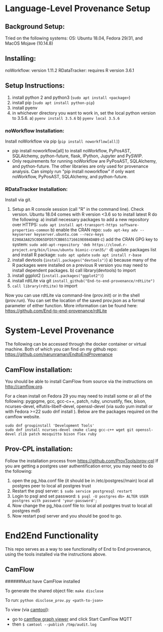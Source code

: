 # Language-Level Provenance Setup

## Background Setup:
Tried on the following systems:
OS: Ubuntu 18.04, Fedora 29/31, and MacOS Mojave (10.14.8) 

## Installing:
noWorkflow: version 1.11.2
RDataTracker: requires R version 3.6.1

## Setup Instructions:
1. install python 2 and python3 (```sudo apt install <package>```)
2. install pip  (```sudo apt install python-pip```)
3. install pyenv 
4. in whichever directory you want to work in, set the local python version to 3.5.6.
   a) ```pyenv install 3.5.6```
   b) ```pyenv local 3.5.6```



### noWorkflow Installation:

Install noWorkflow via pip (```pip install noworkflow[all]```)
   - pip install noworkflow[all] to install noWorkflow, PyPosAST, SQLAlchemy, 
      python-future, flask, IPython, Jupyter and PySWIP.
   - Only requirements for running noWorkflow are PyPosAST, SQLAlchemy, and python-future. 
      The other libraries are only used for provenance analysis. Can simply run 
      "pip install noworkflow" if only want noWorkflow, PyPosAST, SQLAlchemy, and python-future.


### RDataTracker Installation:
Install via git.
1. Setup an R console session (call "R" in the command line). Check version. 
   Ubuntu 18.04 comes with R version <3.6 so to install latest R do the following:
   a) install necessary packages to add a new repository over HTTPS:
       ```sudo apt install apt-transport-https software-properties-common```
   b) enable the CRAN repo:
       ```sudo apt-key adv --keyserver keyserver.ubuntu.com --recv-keys E298A3A825C0D65DFD57CBB651716619E084DAB9```
   c) add the CRAN GPG key to system:
       ```sudo add-apt-repository 'deb https://cloud.r-project.org/bin/linux/ubuntu bionic-cran35/'```
   d) update packages list and install R package:
       ```sudo apt update```
       ```sudo apt install r-base```
2. install devtools (```install.packages("devtools")```)
   a) because many of the R packages were installed on a previous R version 
       you may need to install dependent packages.
   b) call library(devtools) to import
3. install ggplot2 (```install.packages("ggplot2")```)
4. install rdtLite via git
    ```install_github("End-to-end-provenance/rdtLite")```
5. ```call library(rdtLite)``` to import

Now you can use rdtLite via command-line (prov.init) or in the shell (prov.run). You can set the location of the saved prov.json as a formal parameter of either function. 
More information can be found here: https://github.com/End-to-end-provenance/rdtLite

# System-Level Provenance

The following can be accessed through the docker container or virtual machine. Both of which you can find on my github repo: https://github.com/narunraman/EndtoEndProvenance

## CamFlow installation:
You should be able to install CamFlow from source via the instructions on http://camflow.org.

For a clean install on Fedora 29 you may need to install some or all of the following: pygpgme, gcc, gcc-c++, patch, ruby, uncrustify, flex, bison, ncurses-devel, elfutils-libelf-devel, openssl-devel (via sudo yum install <package-name> or with Fedora >=22 sudo dnf install <package-name>).
Below are the packages required on the camflow website.

```
sudo dnf groupinstall 'Development Tools'
sudo dnf install ncurses-devel cmake clang gcc-c++ wget git openssl-devel zlib patch mosquitto bison flex ruby
```

## Prov-CPL installation:
Follow the installation process from https://github.com/ProvTools/prov-cpl
If you are getting a postgres user authentification error, you may need to do the following:
1. open the pg_hba.conf file (it should be in /etc/postgres/<version-num>/main)
	local	all 		postgres		peer
   to
	local	all		postgres		trust
2. Restart the psql server:
	```$ sudo service postgresql restart```
3. Login to psql and set password:
	```$ psql -U postgres```
	```db> ALTER USER postgres with password 'your-password';```
4. Now change the pg_hba.conf file to:
	local	all		postgres		trust
   to
	local	all		postgres		md5
5. Now restart psql server and you should be good to go.



# End2End Functionality

This repo serves as a way to see functionality of End to End provenance, using the tools installed via the instructions above.

## CamFlow

######Must have CamFlow installed

To generate the shared object file: ```make disclose ```

To run: ```python disclose_prov.py <path-to-json>```

To view (via [camtool](https://github.com/CamFlow/camtool/)):

* go to [camflow graph viewer](http://camflow.org/demo) and click Start CamFlow MQTT
* then ```$ camtool --publish /tmp/audit.log```